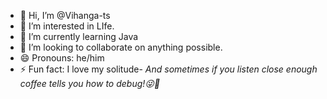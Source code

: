 - 👋 Hi, I’m @Vihanga-ts
- 👀 I’m interested in LIfe.
- 🌱 I’m currently learning Java
- 💞️ I’m looking to collaborate on anything possible.
- 😄 Pronouns: he/him
- ⚡ Fun fact: I love my solitude- *And sometimes if you listen close enough coffee tells you how to debug!😜🤫*

<!---
Vihanga-ts/Vihanga-ts is a ✨ special ✨ repository because its `README.md` (this file) appears on your GitHub profile.
You can click the Preview link to take a look at your changes.
--->
